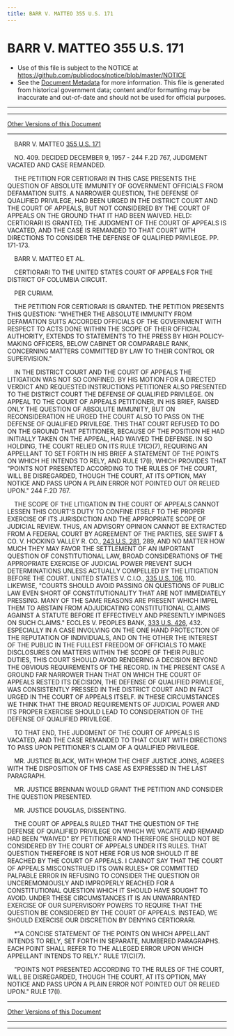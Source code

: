 ```yaml
---
title: BARR V. MATTEO 355 U.S. 171
---
```


# BARR V. MATTEO 355 U.S. 171

* Use of this file is subject to the NOTICE at https://github.com/publicdocs/notice/blob/master/NOTICE
* See the [Document Metadata](../../../index.md) for more information.
  This file is generated from historical government data; content and/or formatting may be inaccurate and out-of-date and should not be used for official purposes.

----------
----------

[Other Versions of this Document](https://publicdocs.github.io/go/links?ns=uslm-x&ref=%2Fus%2Fcourts%2Fscotus%2FusReporter%2F355%2F171)

----------

    BARR V. MATTEO [355 U.S. 171][/us/courts/scotus/usReporter/355/171]

    NO. 409.  DECIDED DECEMBER 9, 1957 - 244 F.2D 767, JUDGMENT VACATED AND CASE REMANDED.

    THE PETITION FOR CERTIORARI IN THIS CASE PRESENTS THE QUESTION OF ABSOLUTE IMMUNITY OF GOVERNMENT OFFICIALS FROM DEFAMATION SUITS.  A NARROWER QUESTION, THE DEFENSE OF QUALIFIED PRIVILEGE, HAD BEEN URGED IN THE DISTRICT COURT AND THE COURT OF APPEALS, BUT NOT CONSIDERED BY THE COURT OF APPEALS ON THE GROUND THAT IT HAD BEEN WAIVED.  HELD: CERTIORARI IS GRANTED, THE JUDGMENT OF THE COURT OF APPEALS IS VACATED, AND THE CASE IS REMANDED TO THAT COURT WITH DIRECTIONS TO CONSIDER THE DEFENSE OF QUALIFIED PRIVILEGE.  PP. 171-173.

    BARR V. MATTEO ET AL.

    CERTIORARI TO THE UNITED STATES COURT OF APPEALS FOR THE DISTRICT OF COLUMBIA CIRCUIT.

    PER CURIAM.

    THE PETITION FOR CERTIORARI IS GRANTED.  THE PETITION PRESENTS THIS QUESTION:  "WHETHER THE ABSOLUTE IMMUNITY FROM DEFAMATION SUITS ACCORDED OFFICIALS OF THE GOVERNMENT WITH RESPECT TO ACTS DONE WITHIN THE SCOPE OF THEIR OFFICIAL AUTHORITY, EXTENDS TO STATEMENTS TO THE PRESS BY HIGH POLICY-MAKING OFFICERS, BELOW CABINET OR COMPARABLE RANK, CONCERNING MATTERS COMMITTED BY LAW TO THEIR CONTROL OR SUPERVISION."

    IN THE DISTRICT COURT AND THE COURT OF APPEALS THE LITIGATION WAS NOT SO CONFINED.  BY HIS MOTION FOR A DIRECTED VERDICT AND REQUESTED INSTRUCTIONS PETITIONER ALSO PRESENTED TO THE DISTRICT COURT THE DEFENSE OF QUALIFIED PRIVILEGE.  ON APPEAL TO THE COURT OF APPEALS PETITIONER, IN HIS BRIEF, RAISED ONLY THE QUESTION OF ABSOLUTE IMMUNITY, BUT ON RECONSIDERATION HE URGED THE COURT ALSO TO PASS ON THE DEFENSE OF QUALIFIED PRIVILEGE.  THIS THAT COURT REFUSED TO DO ON THE GROUND THAT PETITIONER, BECAUSE OF THE POSITION HE HAD INITIALLY TAKEN ON THE APPEAL, HAD WAIVED THE DEFENSE.  IN SO HOLDING, THE COURT RELIED ON ITS RULE 17(C)(7), REQUIRING AN APPELLANT TO SET FORTH IN HIS BRIEF A STATEMENT OF THE POINTS ON WHICH HE INTENDS TO RELY, AND RULE 17(I), WHICH PROVIDES THAT "POINTS NOT PRESENTED ACCORDING TO THE RULES OF THE COURT, WILL BE DISREGARDED, THOUGH THE COURT, AT ITS OPTION, MAY NOTICE AND PASS UPON A PLAIN ERROR NOT POINTED OUT OR RELIED UPON."  244 F.2D 767.

    THE SCOPE OF THE LITIGATION IN THE COURT OF APPEALS CANNOT LESSEN THIS COURT'S DUTY TO CONFINE ITSELF TO THE PROPER EXERCISE OF ITS JURISDICTION AND THE APPROPRIATE SCOPE OF JUDICIAL REVIEW.  THUS, AN ADVISORY OPINION CANNOT BE EXTRACTED FROM A FEDERAL COURT BY AGREEMENT OF THE PARTIES, SEE SWIFT & CO. V. HOCKING VALLEY R. CO., [243 U.S. 281][/us/courts/scotus/usReporter/243/281], 289, AND NO MATTER HOW MUCH THEY MAY FAVOR THE SETTLEMENT OF AN IMPORTANT QUESTION OF CONSTITUTIONAL LAW, BROAD CONSIDERATIONS OF THE APPROPRIATE EXERCISE OF JUDICIAL POWER PREVENT SUCH DETERMINATIONS UNLESS ACTUALLY COMPELLED BY THE LITIGATION BEFORE THE COURT.  UNITED STATES V. C.I.O., [335 U.S. 106][/us/courts/scotus/usReporter/335/106], 110.  LIKEWISE, "COURTS SHOULD AVOID PASSING ON QUESTIONS OF PUBLIC LAW EVEN SHORT OF CONSTITUTIONALITY THAT ARE NOT IMMEDIATELY PRESSING.  MANY OF THE SAME REASONS ARE PRESENT WHICH IMPEL THEM TO ABSTAIN FROM ADJUDICATING CONSTITUTIONAL CLAIMS AGAINST A STATUTE BEFORE IT EFFECTIVELY AND PRESENTLY IMPINGES ON SUCH CLAIMS."  ECCLES V. PEOPLES BANK, [333 U.S. 426][/us/courts/scotus/usReporter/333/426], 432.  ESPECIALLY IN A CASE INVOLVING ON THE ONE HAND PROTECTION OF THE REPUTATION OF INDIVIDUALS, AND ON THE OTHER THE INTEREST OF THE PUBLIC IN THE FULLEST FREEDOM OF OFFICIALS TO MAKE DISCLOSURES ON MATTERS WITHIN THE SCOPE OF THEIR PUBLIC DUTIES, THIS COURT SHOULD AVOID RENDERING A DECISION BEYOND THE OBVIOUS REQUIREMENTS OF THE RECORD.  IN THE PRESENT CASE A GROUND FAR NARROWER THAN THAT ON WHICH THE COURT OF APPEALS RESTED ITS DECISION, THE DEFENSE OF QUALIFIED PRIVILEGE, WAS CONSISTENTLY PRESSED IN THE DISTRICT COURT AND IN FACT URGED IN THE COURT OF APPEALS ITSELF.  IN THESE CIRCUMSTANCES WE THINK THAT THE BROAD REQUIREMENTS OF JUDICIAL POWER AND ITS PROPER EXERCISE SHOULD LEAD TO CONSIDERATION OF THE DEFENSE OF QUALIFIED PRIVILEGE.

    TO THAT END, THE JUDGMENT OF THE COURT OF APPEALS IS VACATED, AND THE CASE REMANDED TO THAT COURT WITH DIRECTIONS TO PASS UPON PETITIONER'S CLAIM OF A QUALIFIED PRIVILEGE.

    MR. JUSTICE BLACK, WITH WHOM THE CHIEF JUSTICE JOINS, AGREES WITH THE DISPOSITION OF THIS CASE AS EXPRESSED IN THE LAST PARAGRAPH.

    MR. JUSTICE BRENNAN WOULD GRANT THE PETITION AND CONSIDER THE QUESTION PRESENTED.

    MR. JUSTICE DOUGLAS, DISSENTING.

    THE COURT OF APPEALS RULED THAT THE QUESTION OF THE DEFENSE OF QUALIFIED PRIVILEGE ON WHICH WE VACATE AND REMAND HAD BEEN "WAIVED" BY PETITIONER AND THEREFORE SHOULD NOT BE CONSIDERED BY THE COURT OF APPEALS UNDER ITS RULES.  THAT QUESTION THEREFORE IS NOT HERE FOR US NOR SHOULD IT BE REACHED BY THE COURT OF APPEALS.  I CANNOT SAY THAT THE COURT OF APPEALS MISCONSTRUED ITS OWN RULES\* OR COMMITTED PALPABLE ERROR IN REFUSING TO CONSIDER THE QUESTION OR UNCEREMONIOUSLY AND IMPROPERLY REACHED FOR A CONSTITUTIONAL QUESTION WHICH IT SHOULD HAVE SOUGHT TO AVOID.  UNDER THESE CIRCUMSTANCES IT IS AN UNWARRANTED EXERCISE OF OUR SUPERVISORY POWERS TO REQUIRE THAT THE QUESTION BE CONSIDERED BY THE COURT OF APPEALS.  INSTEAD, WE SHOULD EXERCISE OUR DISCRETION BY DENYING CERTIORARI.

    \*"A CONCISE STATEMENT OF THE POINTS ON WHICH APPELLANT INTENDS TO RELY, SET FORTH IN SEPARATE, NUMBERED PARAGRAPHS.  EACH POINT SHALL REFER TO THE ALLEGED ERROR UPON WHICH APPELLANT INTENDS TO RELY."  RULE 17(C)(7).

    "POINTS NOT PRESENTED ACCORDING TO THE RULES OF THE COURT, WILL BE DISREGARDED, THOUGH THE COURT, AT ITS OPTION, MAY NOTICE AND PASS UPON A PLAIN ERROR NOT POINTED OUT OR RELIED UPON."  RULE 17(I).

----------

[Other Versions of this Document](https://publicdocs.github.io/go/links?ns=uslm-x&ref=%2Fus%2Fcourts%2Fscotus%2FusReporter%2F355%2F171)

----------
----------

[/us/courts/scotus/usReporter/355/171]: https://publicdocs.github.io/go/links?ns=uslm-x&ref=%2Fus%2Fcourts%2Fscotus%2FusReporter%2F355%2F171
[/us/courts/scotus/usReporter/243/281]: https://publicdocs.github.io/go/links?ns=uslm-x&ref=%2Fus%2Fcourts%2Fscotus%2FusReporter%2F243%2F281
[/us/courts/scotus/usReporter/335/106]: https://publicdocs.github.io/go/links?ns=uslm-x&ref=%2Fus%2Fcourts%2Fscotus%2FusReporter%2F335%2F106
[/us/courts/scotus/usReporter/333/426]: https://publicdocs.github.io/go/links?ns=uslm-x&ref=%2Fus%2Fcourts%2Fscotus%2FusReporter%2F333%2F426


